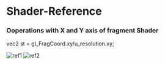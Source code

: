 # Shader-Reference
### Ooperations with X and Y axis of fragment Shader
vec2 st = gl_FragCoord.xy/u_resolution.xy;

![ref1](https://raw.githubusercontent.com/cristianalbarenga/Shader-Reference/master/shader%20reference%20-%2001.png)  ![ref2](https://raw.githubusercontent.com/cristianalbarenga/Shader-Reference/master/shader%20reference%20-%2002.png)
